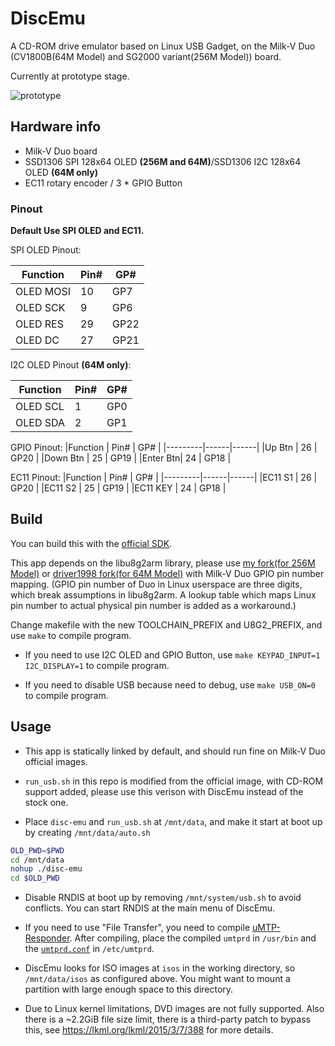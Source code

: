 # DiscEmu

A CD-ROM drive emulator based on Linux USB Gadget, on the Milk-V Duo (CV1800B(64M Model) and SG2000 variant(256M Model)) board.

Currently at prototype stage.

![prototype](img/prototype.jpg)

## Hardware info

- Milk-V Duo board
- SSD1306 SPI 128x64 OLED **(256M and 64M)**/SSD1306 I2C 128x64 OLED **(64M only)**
- EC11 rotary encoder / 3 * GPIO Button
### Pinout

**Default Use SPI OLED and EC11.**

SPI OLED Pinout: 

|Function | Pin# | GP#  |
|---------|------|------|
|OLED MOSI| 10   | GP7  |
|OLED SCK | 9    | GP6  |
|OLED RES | 29   | GP22 |
|OLED DC  | 27   | GP21 |

I2C OLED Pinout **(64M only)**: 

|Function | Pin# | GP#  |
|---------|------|------|
|OLED SCL | 1    | GP0  |
|OLED SDA | 2    | GP1  |

GPIO Pinout:
|Function | Pin# | GP#  |
|---------|------|------|
|Up Btn   | 26   | GP20 |
|Down Btn | 25   | GP19 |
|Enter Btn| 24   | GP18 |

EC11 Pinout:
|Function | Pin# | GP#  |
|---------|------|------|
|EC11 S1  | 26   | GP20 |
|EC11 S2  | 25   | GP19 |
|EC11 KEY | 24   | GP18 |


## Build

You can build this with the [official SDK](https://github.com/milkv-duo/host-tools).

This app depends on the libu8g2arm library, please use [my fork(for 256M Model)](https://github.com/slzkud/libu8g2arm-milkvduo-256m) or [driver1998 fork(for 64M Model)](https://github.com/driver1998/libu8g2arm-milkvduo) with Milk-V Duo GPIO pin number mapping. (GPIO pin number of Duo in Linux userspace are three digits, which break assumptions in libu8g2arm. A lookup table which maps Linux pin number to actual physical pin number is added as a workaround.) 

Change makefile with the new TOOLCHAIN_PREFIX and U8G2_PREFIX, and use ``make`` to compile program.

- If you need to use I2C OLED and GPIO Button, use ``make KEYPAD_INPUT=1 I2C_DISPLAY=1`` to compile program.

- If you need to disable USB because need to debug, use ``make USB_ON=0`` to compile program. 

## Usage

- This app is statically linked by default, and should run fine on Milk-V Duo official images. 

- `run_usb.sh` in this repo is modified from the official image, with CD-ROM support added, please use this verison with DiscEmu instead of the stock one.

- Place `disc-emu` and `run_usb.sh` at `/mnt/data`, and make it start at boot up by creating `/mnt/data/auto.sh`

```bash
OLD_PWD=$PWD
cd /mnt/data
nohup ./disc-emu
cd $OLD_PWD
```

- Disable RNDIS at boot up by removing `/mnt/system/usb.sh` to avoid conflicts. You can start RNDIS at the main menu of DiscEmu.

- If you need to use "File Transfer", you need to compile [uMTP-Responder](https://github.com/viveris/uMTP-Responder). After compiling, place the compiled `umtprd` in `/usr/bin` and the [`umtprd.conf`](umtprd/umtprd.conf) in `/etc/umtprd`.

- DiscEmu looks for ISO images at `isos` in the working directory, so `/mnt/data/isos` as configured above. You might want to mount a partition with large enough space to this directory.

- Due to Linux kernel limitations, DVD images are not fully supported. Also there is a ~2.2GiB file size limit, there is a third-party patch to bypass this, see https://lkml.org/lkml/2015/3/7/388 for more details.

